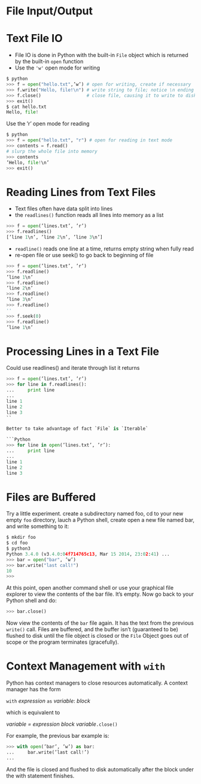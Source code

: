 # File Input/Output

# Text File IO

- File IO is done in Python with the built-in `File` object which is returned by the built-in `open` function
- Use the `'w'` open mode for writing

```Python
$ python
>>> f = open("hello.txt",’w’) # open for writing, create if necessary
>>> f.write("Hello, file!\n") # write string to file; notice \n ending
>>> f.close()                 # close file, causing it to write to disk
>>> exit()
$ cat hello.txt
Hello, file!

```
Use the ’r’ open mode for reading

```Python
$ python
>>> f = open("hello.txt", "r") # open for reading in text mode
>>> contents = f.read()
# slurp the whole file into memory
>>> contents
’Hello, file!\n’
>>> exit()
```

# Reading Lines from Text Files

- Text files often have data split into lines
- the `readlines()` function reads all lines into memory as a list

```Python
>>> f = open(’lines.txt’, ’r’)
>>> f.readlines()
[’line 1\n’, ’line 2\n’, ’line 3\n’]
```

- `readline()` reads one line at a time, returns empty string when fully read
- re-open file or use seek() to go back to beginning of file

```Python
>>> f = open(’lines.txt’, ’r’)
>>> f.readline()
’line 1\n’
>>> f.readline()
’line 2\n’
>>> f.readline()
’line 3\n’
>>> f.readline()
''
>>> f.seek(0)
>>> f.readline()
’line 1\n’
```

# Processing Lines in a Text File

Could use readlines() and iterate through list it returns

```Python
>>> f = open(’lines.txt’, ’r’)
>>> for line in f.readlines():
...     print line
...
line 1
line 2
line 3
``

Better to take advantage of fact `File` is `Iterable`

```Python
>>> for line in open(’lines.txt’, ’r’):
...     print line
...
line 1
line 2
line 3
```

# Files are Buffered

Try a little experiment. create a subdirectory named foo, cd to your new empty `foo` directory, lauch a Python shell, create open a new file named bar, and write something to it:

```Python
$ mkdir foo
$ cd foo
$ python3
Python 3.4.0 (v3.4.0:04f714765c13, Mar 15 2014, 23:02:41) ...
>>> bar = open("bar", ’w’)
>>> bar.write("last call!")
10
>>>
```

At this point, open another command shell or use your graphical file
explorer to view the contents of the bar file. It’s empty. Now go back to
your Python shell and do:

```Python
>>> bar.close()
```

Now view the contents of the `bar` file again. It has the text from the previous `write()` call. Files are buffered, and the buffer isn’t (guaranteed to be) flushed to disk until the file object is closed or the `File` Object goes out of scope or the program terminates (gracefully).

# Context Management with `with`

Python has context managers to close resources automatically. A context manager has the form

`with` *expression* `as` *variable*:
    *block*

which is equivalent to

*variable = expression*
*block*
*variable*`.close()`

For example, the previous bar example is:

```Python
>>> with open(’bar’, ’w’) as bar:
...     bar.write(’last call!’)
...
```

And the file is closed and flushed to disk automatically after the block under the with statement finishes.